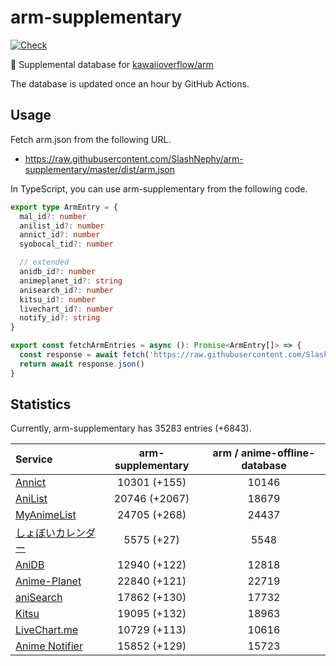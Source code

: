 # arm-supplementary

[![Check](https://github.com/SlashNephy/arm-supplementary/actions/workflows/check-node.yml/badge.svg)](https://github.com/SlashNephy/arm-supplementary/actions/workflows/check-node.yml)

💊 Supplemental database for [kawaiioverflow/arm](https://github.com/kawaiioverflow/arm)

The database is updated once an hour by GitHub Actions.

## Usage

Fetch arm.json from the following URL.

- https://raw.githubusercontent.com/SlashNephy/arm-supplementary/master/dist/arm.json

In TypeScript, you can use arm-supplementary from the following code.

```TypeScript
export type ArmEntry = {
  mal_id?: number
  anilist_id?: number
  annict_id?: number
  syobocal_tid?: number

  // extended
  anidb_id?: number
  animeplanet_id?: string
  anisearch_id?: number
  kitsu_id?: number
  livechart_id?: number
  notify_id?: string
}

export const fetchArmEntries = async (): Promise<ArmEntry[]> => {
  const response = await fetch('https://raw.githubusercontent.com/SlashNephy/arm-supplementary/master/dist/arm.json')
  return await response.json()
}
```

## Statistics

Currently, arm-supplementary has 35283 entries (+6843).

| Service                                     | arm-supplementary | arm / anime-offline-database |
| :------------------------------------------ | :---------------: | :--------------------------: |
| [Annict](https://annict.com)                |   10301 (+155)    |            10146             |
| [AniList](https://anilist.co)               |   20746 (+2067)   |            18679             |
| [MyAnimeList](https://myanimelist.net)      |   24705 (+268)    |            24437             |
| [しょぼいカレンダー](https://cal.syoboi.jp) |    5575 (+27)     |             5548             |
| [AniDB](https://anidb.net)                  |   12940 (+122)    |            12818             |
| [Anime-Planet](https://anime-planet.com)    |   22840 (+121)    |            22719             |
| [aniSearch](https://anisearch.com)          |   17862 (+130)    |            17732             |
| [Kitsu](https://kitsu.io)                   |   19095 (+132)    |            18963             |
| [LiveChart.me](https://livechart.me)        |   10729 (+113)    |            10616             |
| [Anime Notifier](https://notify.moe)        |   15852 (+129)    |            15723             |
